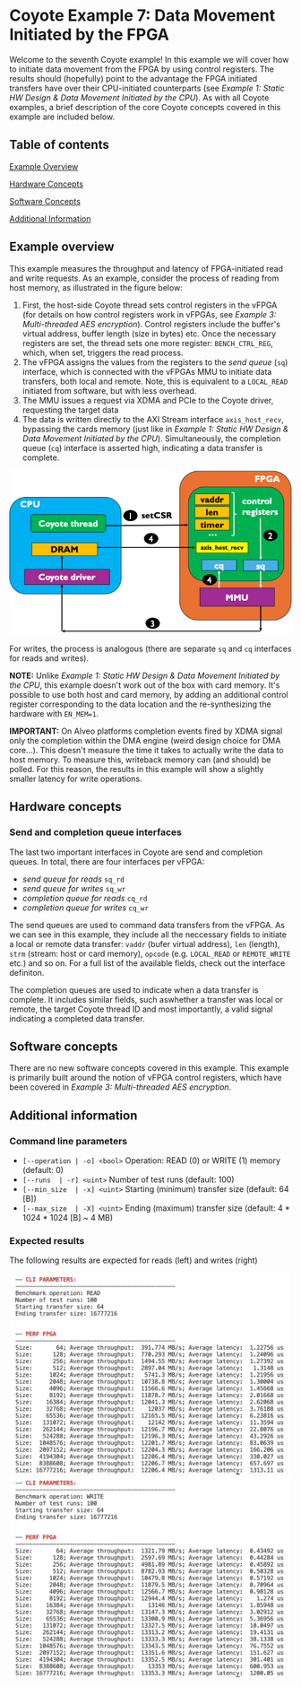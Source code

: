 # Coyote Example 7: Data Movement Initiated by the FPGA
Welcome to the seventh Coyote example! In this example we will cover how to initiate data movement from the FPGA by using control registers. The results should (hopefully) point to the advantage the FPGA initiated transfers have over their CPU-initiated counterparts (see *Example 1: Static HW Design & Data Movement Initiated by the CPU*). As with all Coyote examples, a brief description of the core Coyote concepts covered in this example are included below.

## Table of contents
[Example Overview](#example-overview)

[Hardware Concepts](#hardware-concepts)

[Software Concepts](#software-concepts)

[Additional Information](#additional-information)

## Example overview
This example measures the throughput and latency of FPGA-initiated read and write requests. As an example, consider the process of reading from host memory, as illustrated in the figure below:
1. First, the host-side Coyote thread sets control registers in the vFPGA (for details on how control registers work in vFPGAs, see *Example 3: Multi-threaded AES encryption*). Control registers include the buffer's virtual address, buffer length (size in bytes) etc. Once the necessary registers are set, the thread sets one more register: ```BENCH_CTRL_REG```, which, when set, triggers the read process.
2. The vFPGA assigns the values from the registers to the *send queue* (```sq```) interface, which is connected with the vFPGAs MMU to initiate data transfers, both local and remote. Note, this is equivalent to a ```LOCAL_READ``` initiated from software, but with less overhead.
3. The MMU issues a request via XDMA and PCIe to the Coyote driver, requesting the target data
4. The data is written directly to the AXI Stream interface ```axis_host_recv```, bypassing the cards memory (just like in *Example 1: Static HW Design & Data Movement Initiated by the CPU*). Simultaneously, the completion queue (```cq```) interface is asserted high, indicating a data transfer is complete.

<div align="center">
  <img src="img/perf_fpga_read_example.png">
</div>

For writes, the process is analogous (there are separate ```sq``` and ```cq``` interfaces for reads and writes).

**NOTE:** Unlike *Example 1: Static HW Design & Data Movement Initiated by the CPU*, this example doesn't work out of the box with card memory. It's possible to use both host and card memory, by adding an additional control register corresponding to the data location and the re-synthesizing the hardware with ```EN_MEM=1```.

**IMPORTANT:** On Alveo platforms completion events fired by XDMA signal only the completion within the DMA engine (weird design choice for DMA core...). This doesn't measure the time it takes to actually write the data to host memory. To measure this, writeback memory can (and should) be polled. For this reason, the results in this example will show a slightly smaller latency for write operations.

## Hardware concepts
### Send and completion queue interfaces
The last two important interfaces in Coyote are send and completion queues. In total, there are four interfaces per vFPGA:
- *send queue for reads* ```sq_rd```
- *send queue for writes* ```sq_wr```
- *completion queue for reads* ```cq_rd```
- *completion queue for writes* ```cq_wr```

The send queues are used to command data transfers from the vFPGA. As we can see in this example, they include all the neccessary fields to initiate a local or remote data transfer: ```vaddr``` (bufer virtual address), ```len``` (length), ```strm``` (stream: host or card memory), ```opcode``` (e.g. ```LOCAL_READ``` or ```REMOTE_WRITE``` etc.) and so on. For a full list of the available fields, check out the interface definiton.

The completion queues are used to indicate when a data transfer is complete. It includes similar fields, such aswhether a transfer was local or remote, the target Coyote thread ID and most importantly, a valid signal indicating a completed data transfer.

## Software concepts
There are no new software concepts covered in this example. This example is primarily built around the notion of vFPGA control registers, which have been covered in *Example 3: Multi-threaded AES encryption*. 

## Additional information
### Command line parameters
- `[--operation | -o] <bool>` Operation: READ (0) or WRITE (1) memory (default: 0)
- `[--runs  | -r] <uint>` Number of test runs (default: 100)
- `[--min_size  | -x] <uint>` Starting (minimum) transfer size (default: 64 [B])
- `[--max_size  | -X] <uint>` Ending (maximum) transfer size (default: 4 * 1024 * 1024 [B] ~ 4 MB)

### Expected results
The following results are expected for reads (left) and writes (right)

<p align="middle">
  <img src="img/expected_results_read.png" width="500" />
  <img src="img/expected_results_write.png" width="500" /> 
</p>